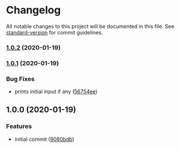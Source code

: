 # Changelog

All notable changes to this project will be documented in this file. See [standard-version](https://github.com/conventional-changelog/standard-version) for commit guidelines.

### [1.0.2](https://github.com/msg-labs/cli-prompt-list/compare/v1.0.1...v1.0.2) (2020-01-19)

### [1.0.1](https://github.com/msg-labs/cli-prompt-list/compare/v1.0.0...v1.0.1) (2020-01-19)


### Bug Fixes

* prints initial input if any ([56754ee](https://github.com/msg-labs/cli-prompt-list/commit/56754ee1867563d78c95bda1ec73761dc30c334c))

## 1.0.0 (2020-01-19)


### Features

* initial commit ([9080bdb](https://github.com/msg-labs/cli-prompt-list/commit/9080bdb884f3579a07d9dfe2e92731495997e38f))
